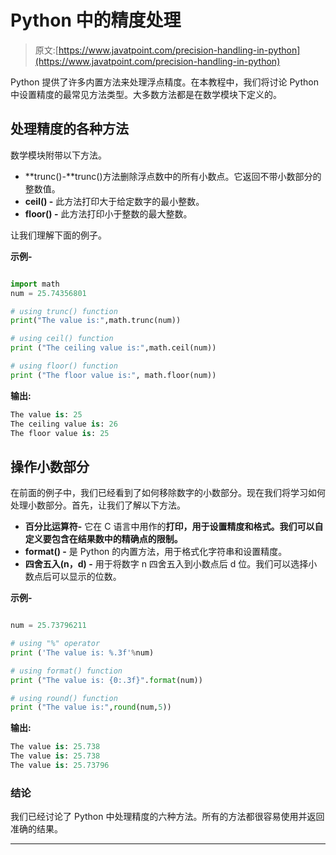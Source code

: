 # Python 中的精度处理

> 原文:[https://www.javatpoint.com/precision-handling-in-python](https://www.javatpoint.com/precision-handling-in-python)

Python 提供了许多内置方法来处理浮点精度。在本教程中，我们将讨论 Python 中设置精度的最常见方法类型。大多数方法都是在数学模块下定义的。

## 处理精度的各种方法

数学模块附带以下方法。

*   **trunc()-**trunc()方法删除浮点数中的所有小数点。它返回不带小数部分的整数值。
*   **ceil() -** 此方法打印大于给定数字的最小整数。
*   **floor() -** 此方法打印小于整数的最大整数。

让我们理解下面的例子。

**示例-**

```py

import math
num = 25.74356801

# using trunc() function
print("The value is:",math.trunc(num))

# using ceil() function
print ("The ceiling value is:",math.ceil(num)) 

# using floor() function
print ("The floor value is:", math.floor(num)) 

```

**输出:**

```py
The value is: 25
The ceiling value is: 26
The floor value is: 25

```

## 操作小数部分

在前面的例子中，我们已经看到了如何移除数字的小数部分。现在我们将学习如何处理小数部分。首先，让我们了解以下方法。

*   **百分比运算符-** 它在 C 语言中用作的**打印，用于设置精度和格式。我们可以自定义要包含在结果数中的精确点的限制。**
*   **format() -** 是 Python 的内置方法，用于格式化字符串和设置精度。
*   **四舍五入(n，d) -** 用于将数字 n 四舍五入到小数点后 d 位。我们可以选择小数点后可以显示的位数。

**示例-**

```py

num = 25.73796211

# using "%" operator
print ('The value is: %.3f'%num) 

# using format() function
print ("The value is: {0:.3f}".format(num)) 

# using round() function
print ("The value is:",round(num,5))

```

**输出:**

```py
The value is: 25.738
The value is: 25.738
The value is: 25.73796

```

### 结论

我们已经讨论了 Python 中处理精度的六种方法。所有的方法都很容易使用并返回准确的结果。

* * *